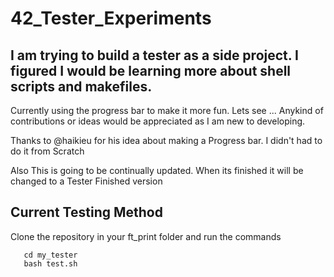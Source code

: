 # 42_Tester_Experiments

## I am trying to build a tester as a side project. I figured I would be learning more about shell scripts and makefiles.
   Currently using the progress bar to make it more fun.
   Lets see ... Anykind of contributions or ideas would be appreciated as I am new to developing.
   
   Thanks to @haikieu for his idea about making a Progress bar. I didn't had to do it from Scratch
   
   Also This is going to be continually updated. When its finished it will be changed to a Tester Finished version

## Current Testing Method
   Clone the repository in your ft_print folder and run the commands      
    
```
   cd my_tester
   bash test.sh
   
``` 



